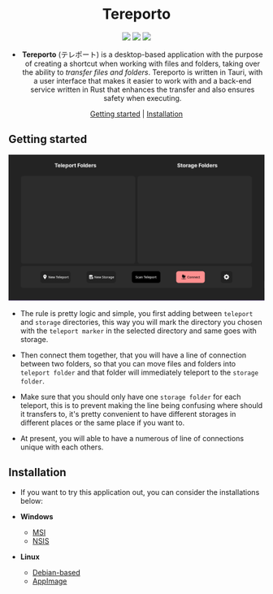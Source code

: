 <div align="center">

# Tereporto

![](https://img.shields.io/badge/Tauri-FFC131?style=for-the-badge&logo=Tauri&logoColor=white)
![](https://img.shields.io/badge/Vue.js-35495E?style=for-the-badge&logo=vuedotjs&logoColor=4FC08D)
![](https://img.shields.io/badge/Rust-black?style=for-the-badge&logo=rust&logoColor=#E57324)

- **Tereporto** (テレポート) is a desktop-based application with the purpose of creating a shortcut when working with files and folders, taking over the ability to _transfer files and folders_. Tereporto is written in Tauri, with a user interface that makes it easier to work with and a back-end service written in Rust that enhances the transfer and also ensures safety when executing. <br />

[Getting started](#getting-started) |
[Installation](#installation)

</div>

## Getting started

![Main-Layout](main-ui.png)

- The rule is pretty logic and simple, you first adding between `teleport` and `storage` directories, this way you will mark the directory you chosen with the `teleport marker` in the selected directory and same goes with storage.

- Then connect them together, that you will have a line of connection between two folders, so that you can move files and folders into `teleport folder` and that folder will immediately teleport to the `storage folder`.

- Make sure that you should only have one `storage folder` for each teleport, this is to prevent making the line being confusing where should it transfers to, it's pretty convenient to have different storages in different places or the same place if you want to.

- At present, you will able to have a numerous of line of connections unique with each others.

## Installation

- If you want to try this application out, you can consider the installations below:

- **Windows**

  - [MSI](https://github.com/surtr1st/tereporto/releases/download/v0.4.3-beta/tereporto_0.4.3_x64-setup.exe)
  - [NSIS](https://github.com/surtr1st/tereporto/releases/download/v0.4.3-beta/tereporto_0.4.3_x64_en-US.msi)

- **Linux**

  - [Debian-based](https://github.com/surtr1st/tereporto/releases/download/v0.4.2-beta/tereporto_0.4.2_amd64.deb)
  - [AppImage](https://github.com/surtr1st/tereporto/releases/download/v0.4.2-beta/tereporto_0.4.2_amd64.AppImage)
